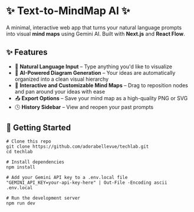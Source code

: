 # ✨ Text-to-MindMap AI ✨

A minimal, interactive web app that turns your natural language prompts into visual **mind maps** using Gemini AI. Built with **Next.js** and **React Flow**.

## ✨ Features

- 💬 **Natural Language Input** – Type anything you'd like to visualize  
- 🧠 **AI-Powered Diagram Generation** – Your ideas are automatically organized into a clean visual hierarchy  
- 🌳 **Interactive and Customizable Mind Maps** – Drag to reposition nodes and pan around your ideas with ease  
- 📤 **Export Options** – Save your mind map as a high-quality PNG or SVG  
- 🕓 **History Sidebar** – View and reopen your past prompts  

## 🚀 Getting Started

```pwsh
# Clone this repo
git clone https://github.com/adorabellevue/techlab.git
cd techlab

# Install dependencies
npm install

# Add your Gemini API key to a .env.local file
"GEMINI_API_KEY=your-api-key-here" | Out-File -Encoding ascii .env.local

# Run the development server
npm run dev